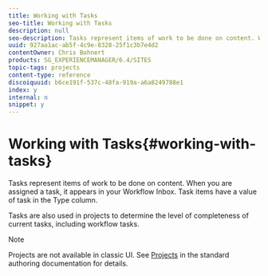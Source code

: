 ```yaml
---
title: Working with Tasks
seo-title: Working with Tasks
description: null
seo-description: Tasks represent items of work to be done on content. When you are assigned a task, it appears in your Workflow Inbox. Task items have a value of task in the Type column.
uuid: 927aa1ac-ab5f-4c9e-8328-25f1c3b7e4d2
contentOwner: Chris Bohnert
products: SG_EXPERIENCEMANAGER/6.4/SITES
topic-tags: projects
content-type: reference
discoiquuid: b6ce191f-537c-48fa-919a-a6a8249788e1
index: y
internal: n
snippet: y
---
```


# Working with Tasks{#working-with-tasks}

Tasks represent items of work to be done on content. When you are assigned a task, it appears in your Workflow Inbox. Task items have a value of task in the Type column.

Tasks are also used in projects to determine the level of completeness of current tasks, including workflow tasks.

>[!NOTE]
>
>Projects are not available in classic UI. See [Projects](../../../sites/authoring/using/projects.md) in the standard authoring documentation for details.

